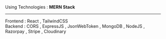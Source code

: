 Using Technologies :  <b>MERN Stack</b>
<hr /> 
Frontend : React , TailwindCSS
<br>
Backend : CORS , ExpressJS , JsonWebToken , MongoDB , NodeJS , Razorpay , Stripe , Cloudinary
